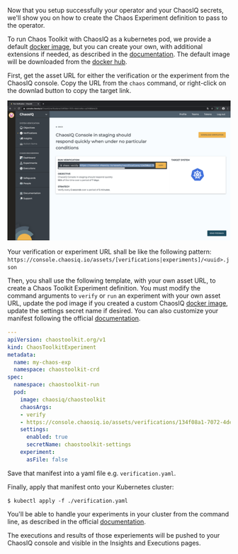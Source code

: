 Now that you setup successfully your operator and your ChaosIQ secrets,
we'll show you on how to create the Chaos Experiment definition to pass to the
operator.

To run Chaos Toolkit with ChaosIQ as a kubernetes pod, we provide a default
[docker image][dockerImage], but you can create your own, with additional
extensions if needed, as described in the [documentation][CustomDockerImage].
The default image will be downloaded from the [docker hub][ChaosIQCTK].

First, get the asset URL for either the verification or the experiment from
the ChaosIQ console. Copy the URL from the `chaos` command, or right-click
on the downlad button to copy the target link.

![Copy the verification from ChaosIQ console](./images/copy-verification-url-from-console.png)

Your verification or experiment URL shall be like the following pattern:
`https://console.chaosiq.io/assets/[verifications|experiments]/<uuid>.json`

Then, you shall use the following template, with your own asset URL, to create
a Chaos Toolkit Experiment definition. You must modify the command arguments to
`verify` or `run` an experiment with your own asset URL, update the pod image
if you created a custom ChaosIQ [docker image][CustomDockerImage], update the
settings secret name if desired. You can also customize your manifest following
the official [documentation][k8sOperatorDoc].

```yaml
---
apiVersion: chaostoolkit.org/v1
kind: ChaosToolkitExperiment
metadata:
  name: my-chaos-exp
  namespace: chaostoolkit-crd
spec:
  namespace: chaostoolkit-run
  pod:
    image: chaosiq/chaostoolkit
    chaosArgs:
    - verify
    - https://console.chaosiq.io/assets/verifications/134f08a1-7072-4de3-b4bc-ca21486b4c23.json
    settings:
      enabled: true
      secretName: chaostoolkit-settings
    experiment:
      asFile: false
```

Save that manifest into a yaml file e.g. `verification.yaml`.

Finally, apply that manifest onto your Kubernetes cluster:
```
$ kubectl apply -f ./verification.yaml
```

You'll be able to handle your experiments in your cluster from the command
line, as described in the official [documentation][ManageK8sCtkObjects].

The executions and results of those experiements will be pushed to your
ChaosIQ console and visible in the Insights and Executions pages.

[CustomDockerImage]: /chaosiq-on-docker/build-a-custom-docker-image
[dockerImage]: https://raw.githubusercontent.com/chaosiq/chaosiq-cloud/master/Dockerfile
[ChaosIQCTK]: https://hub.docker.com/r/chaosiq/chaostoolkit
[k8sOperatorDoc]: https://docs.chaostoolkit.org/deployment/k8s/operator
[ManageK8sCtkObjects]:https://docs.chaostoolkit.org/deployment/k8s/operator/#manage-the-chaos-toolkit-experiments
